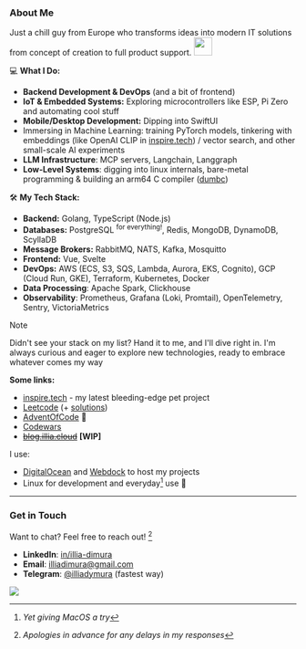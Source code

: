 ### About Me



Just a chill guy from Europe who transforms ideas into modern IT solutions from concept of creation to full product support. <img src="https://github.com/user-attachments/assets/8fc784ed-0611-4ec0-bc2b-fafc369e8eb5" width="32" />

💻 **What I Do:**  
- **Backend Development & DevOps** (and a bit of frontend)  
- **IoT & Embedded Systems:** Exploring microcontrollers like ESP, Pi Zero and automating cool stuff  
- **Mobile/Desktop Development:** Dipping into SwiftUI
- Immersing in Machine Learning: training PyTorch models, tinkering with embeddings (like OpenAI CLIP in [inspire.tech](https://github.com/tech-inspire)) / vector search, and other small-scale AI experiments
- **LLM Infrastructure**: MCP servers, Langchain, Langgraph
- **Low-Level Systems**: digging into linux internals, bare-metal programming & building an arm64 C compiler ([dumbc](https://github.com/illiafox/dumbc))

🛠️ **My Tech Stack:**  
- **Backend:** Golang, TypeScript (Node.js)  
- **Databases:** PostgreSQL <sup>for everything!</sup>, Redis, MongoDB, DynamoDB, ScyllaDB
- **Message Brokers:** RabbitMQ, NATS, Kafka, Mosquitto  
- **Frontend:** Vue, Svelte  
- **DevOps:** AWS (ECS, S3, SQS, Lambda, Aurora, EKS, Cognito), GCP (Cloud Run, GKE), Terraform, Kubernetes, Docker
- **Data Processing**: Apache Spark, Clickhouse
- **Observability**: Prometheus, Grafana (Loki, Promtail), OpenTelemetry, Sentry, VictoriaMetrics

> [!NOTE]
> Didn't see your stack on my list? Hand it to me, and I'll dive right in. I'm always curious and eager to explore new technologies, ready to embrace whatever comes my way

**Some links:**
 - [inspire.tech](https://github.com/tech-inspire) - my latest bleeding-edge pet project
 - [Leetcode](https://leetcode.com/u/illiafox/) (+ [solutions](https://github.com/illiafox/leetcode))
 - [AdventOfCode](https://github.com/illiafox/adventofcode) 🎄
 - [Codewars](https://www.codewars.com/users/IlliaFox)
 - ~~[blog.illia.cloud](https://illia.cloud)~~ __[WIP]__  

I use:
- [DigitalOcean](https://www.digitalocean.com/) and [Webdock](https://webdock.io/en) to host my projects
- Linux for development and everyday[^2]  use 🐧
---

### Get in Touch  

Want to chat? Feel free to reach out! [^1]  
- **LinkedIn**: [in/illia-dimura](https://www.linkedin.com/in/illia-dimura/)
- **Email**: [illiadimura@gmail.com](mailto:illiadimura@gmail.com)
- **Telegram**: [@illiadymura](https://t.me/illiadymura) (fastest way)  

[^1]: *Apologies in advance for any delays in my responses*  
[^2]: *Yet giving MacOS a try*  

![](https://count.getloli.com/@github-illiafox?name=github-illiafox&theme=3d-num&padding=6&offset=0&align=bottom&scale=0.4&pixelated=1&darkmode=auto)

